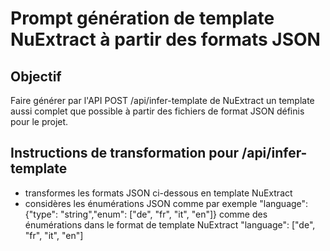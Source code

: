 # Prompt génération de template NuExtract à partir des formats JSON

## Objectif

Faire générer par l'API POST /api/infer-template de NuExtract un template aussi complet que possible à partir des fichiers de format JSON définis pour le projet.

## Instructions de transformation pour /api/infer-template

- transformes les formats JSON ci-dessous en template NuExtract
- considères les énumérations JSON comme par exemple "language": {"type": "string","enum": ["de", "fr", "it", "en"]} comme des énumérations dans le format de template NuExtract "language": ["de", "fr", "it", "en"]
